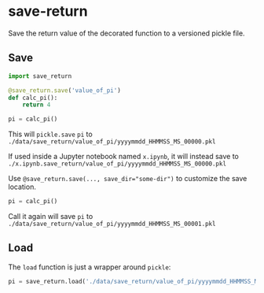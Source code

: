 # save-return

Save the return value of the decorated function to a versioned pickle file.

## Save

```python
import save_return

@save_return.save('value_of_pi')
def calc_pi():
    return 4

pi = calc_pi()
```

This will `pickle.save` `pi` to `./data/save_return/value_of_pi/yyyymmdd_HHMMSS_MS_00000.pkl`

If used inside a Jupyter notebook named `x.ipynb`, 
it will instead save to `./x.ipynb.save_return/value_of_pi/yyyymmdd_HHMMSS_MS_00000.pkl`

Use `@save_return.save(..., save_dir="some-dir")` to customize the save location.

```python
pi = calc_pi()
```

Call it again will save `pi` to `./data/save_return/value_of_pi/yyyymmdd_HHMMSS_MS_00001.pkl`

## Load

The `load` function is just a wrapper around `pickle`:

```python
pi = save_return.load('./data/save_return/value_of_pi/yyyymmdd_HHMMSS_MS_00000.pkl')
```